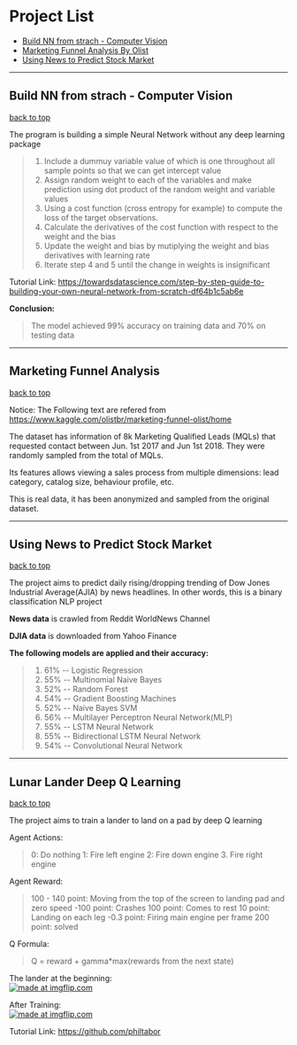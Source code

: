 <a name="backtotop"></a>
# Project List
- [Build NN from strach - Computer Vision](#buildNNfromstrach)<br>
- [Marketing Funnel Analysis By Olist](#MarketFunnel)<br>
- [Using News to Predict Stock Market](#NewsStockMarket)<br>


___

## Build NN from strach - Computer Vision<a name="buildNNfromstrach"></a>
[back to top](#backtotop)

The program is building a simple Neural Network without any deep learning package


> 1. Include a dummuy variable value of which is one throughout all sample points so that we can get intercept value
> 2. Assign random weight to each of the variables and make prediction using dot product of the random weight and variable values
> 3. Using a cost function (cross entropy for example) to compute the loss of the target observations.
> 4. Calculate the derivatives of the cost function with respect to the weight and the bias
> 5. Update the weight and bias by mutiplying the weight and bias derivatives with learning rate
> 6. Iterate step 4 and 5 until the change in weights is insignificant 

Tutorial Link: https://towardsdatascience.com/step-by-step-guide-to-building-your-own-neural-network-from-scratch-df64b1c5ab6e
<br>

**Conclusion:**<br>

> The model achieved 99% accuracy on training data and 70% on testing data

___

## Marketing Funnel Analysis<a name="MarketFunnel"></a>
[back to top](#backtotop)

Notice: The Following text are refered from https://www.kaggle.com/olistbr/marketing-funnel-olist/home

The dataset has information of 8k Marketing Qualified Leads (MQLs) that requested contact between Jun. 1st 2017 and Jun 1st 2018. They were randomly sampled from the total of MQLs.

Its features allows viewing a sales process from multiple dimensions: lead category, catalog size, behaviour profile, etc.

This is real data, it has been anonymized and sampled from the original dataset.

___

## Using News to Predict Stock Market<a name="NewsStockMarket"></a>
[back to top](#backtotop)

The project aims to predict daily rising/dropping trending of Dow Jones Industrial Average(AJIA) by news headlines. In other words, this is a binary classification NLP project

**News data** is crawled from Reddit WorldNews Channel 

**DJIA data** is downloaded from Yahoo Finance 


**The following models are applied and their accuracy:**
> 1. 61% -- Logistic Regression<br>
> 2. 55% -- Multinomial Naive Bayes<br>
> 3. 52% -- Random Forest<br>
> 4. 54% -- Gradient Boosting Machines<br>
> 5. 52% -- Naive Bayes SVM<br>
> 6. 56% -- Multilayer Perceptron Neural Network(MLP)<br>
> 7. 55% -- LSTM Neural Network<br>
> 8. 55% -- Bidirectional LSTM Neural Network<br>
> 9. 54% -- Convolutional Neural Network<br>
___
## Lunar Lander Deep Q Learning
[back to top](#backtotop)

The project aims to train a lander to land on a pad by deep Q learning <br>

Agent Actions:
> 0: Do nothing
> 1: Fire left engine
> 2: Fire down engine
> 3. Fire right engine

Agent Reward:
> 100 - 140 point: Moving from the top of the screen to landing pad and zero speed
> -100 point: Crashes
> 100 point: Comes to rest
> 10 point: Landing on each leg
> -0.3 point: Firing main engine per frame
> 200 point: solved

Q Formula: <br>
> Q = reward + gamma*max(rewards from the next state) <br>

The lander at the beginning:<br>
<a href="https://imgflip.com/gif/3gnzww"><img src="https://i.imgflip.com/3gnzww.gif" title="made at imgflip.com"/></a> <br>

After Training:<br>
<a href="https://imgflip.com/gif/3go36o"><img src="https://i.imgflip.com/3go36o.gif" title="made at imgflip.com"/></a> <br>

Tutorial Link: https://github.com/philtabor
